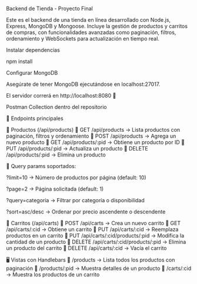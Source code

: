 Backend de Tienda - Proyecto Final 

Este es el backend de una tienda en línea desarrollado con Node.js, Express, MongoDB y Mongoose. Incluye la gestión de productos y carritos de compras, con funcionalidades avanzadas como paginación, filtros, ordenamiento y WebSockets para actualización en tiempo real.

Instalar dependencias

npm install

Configurar MongoDB

Asegúrate de tener MongoDB ejecutándose en localhost:27017.

El servidor correrá en http://localhost:8080 🚀

Postman Collection dentro del repositorio

📜 Endpoints principales

🔹 Productos (/api/products)
📌 GET /api/products → Lista productos con paginación, filtros y ordenamiento
📌 POST /api/products → Agrega un nuevo producto
📌 GET /api/products/:pid → Obtiene un producto por ID
📌 PUT /api/products/:pid → Actualiza un producto
📌 DELETE /api/products/:pid → Elimina un producto

📌 Query params soportados:

?limit=10 → Número de productos por página (default: 10)

?page=2 → Página solicitada (default: 1)

?query=categoria → Filtrar por categoría o disponibilidad

?sort=asc/desc → Ordenar por precio ascendente o descendente


🔹 Carritos (/api/carts)
📌 POST /api/carts → Crea un nuevo carrito
📌 GET /api/carts/:cid → Obtiene un carrito
📌 PUT /api/carts/:cid → Reemplaza productos en un carrito
📌 PUT /api/carts/:cid/products/:pid → Modifica la cantidad de un producto
📌 DELETE /api/carts/:cid/products/:pid → Elimina un producto del carrito
📌 DELETE /api/carts/:cid → Vacía el carrito

🖥️ Vistas con Handlebars
🔹 /products → Lista todos los productos con paginación
🔹 /products/:pid → Muestra detalles de un producto
🔹 /carts/:cid → Muestra los productos de un carrito

